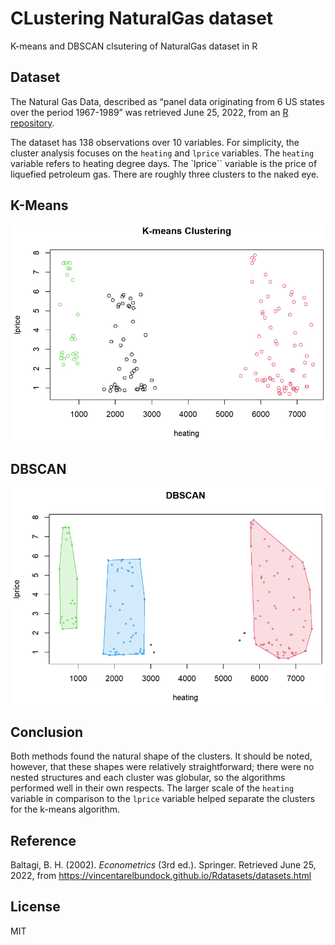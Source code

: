 # CLustering NaturalGas dataset
K-means and DBSCAN clsutering of NaturalGas dataset in R

## Dataset
The Natural Gas Data, described as “panel data originating from 6 US states over the period 1967-1989” was retrieved June 25, 2022, from an [R repository](https://vincentarelbundock.github.io/Rdatasets/datasets.html).

The dataset has 138 observations over 10 variables.  For simplicity, the cluster analysis focuses on the `heating` and `lprice` variables.  The `heating` variable refers to heating degree days.  The `lprice`` variable is the price of liquefied petroleum gas.  There are roughly three clusters to the naked eye.

## K-Means
![](figs/k-means_cluster.png)

## DBSCAN
![](figs/dbscan_cluster.png)

## Conclusion
Both methods found the natural shape of the clusters.  It should be noted, however, that these shapes were relatively straightforward; there were no nested structures and each cluster was globular, so the algorithms performed well in their own respects.  The larger scale of the `heating` variable in comparison to the `lprice` variable helped separate the clusters for the k-means algorithm.

## Reference
Baltagi, B. H. (2002). *Econometrics* (3rd ed.). Springer. Retrieved June 25, 2022, from [https://vincentarelbundock.github.io/Rdatasets/datasets.html ](https://vincentarelbundock.github.io/Rdatasets/datasets.html)


## License
MIT

